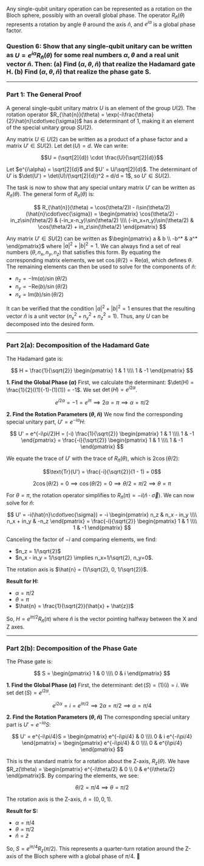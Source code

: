 Any single-qubit unitary operation can be represented as a rotation on the Bloch sphere, possibly with an overall global phase. The operator $R_{\hat{n}}(\theta)$ represents a rotation by angle $\theta$ around the axis $\hat{n}$, and $e^{i\alpha}$ is a global phase factor.

### **Question 6: Show that any single-qubit unitary can be written as $U = e^{i\alpha} R_{\hat{n}}(\theta)$ for some real numbers $\alpha, \theta$ and a real unit vector $\hat{n}$. Then: (a) Find $(\alpha,\theta, \hat{n})$ that realize the Hadamard gate H. (b) Find $(\alpha,\theta, \hat{n})$ that realize the phase gate S.**

***

### **Part 1: The General Proof**

A general single-qubit unitary matrix $U$ is an element of the group $U(2)$. The rotation operator $R_{\hat{n}}(\theta) = \exp(-i\frac{\theta}{2}\hat{n}\cdot\vec{\sigma})$ has a determinant of 1, making it an element of the special unitary group $SU(2)$.

Any matrix $U \in U(2)$ can be written as a product of a phase factor and a matrix $U' \in SU(2)$. Let $\det(U) = d$. We can write:

$$U = (\sqrt[2]{d}) \cdot \frac{U}{\sqrt[2]{d}}$$

Let $e^{i\alpha} = \sqrt[2]{d}$ and $U' = U/\sqrt[2]{d}$. The determinant of $U'$ is $\det(U') = \det(U)/(\sqrt[2]{d})^2 = d/d = 1$, so $U' \in SU(2)$.

The task is now to show that any special unitary matrix $U'$ can be written as $R_{\hat{n}}(\theta)$. The general form of $R_{\hat{n}}(\theta)$ is:

$$
R_{\hat{n}}(\theta) = \cos(\theta/2)I - i\sin(\theta/2)(\hat{n}\cdot\vec{\sigma}) = \begin{pmatrix}
\cos(\theta/2) - in_z\sin(\theta/2) & (-in_x-n_y)\sin(\theta/2) \\\\
(-in_x+n_y)\sin(\theta/2) & \cos(\theta/2) + in_z\sin(\theta/2)
\end{pmatrix}
$$

Any matrix $U' \in SU(2)$ can be written as $\begin{pmatrix} a & b \\ -b^* & a^* \end{pmatrix}$ where $|a|^2+|b|^2=1$. We can always find a set of real numbers $(\theta, n_x, n_y, n_z)$ that satisfies this form. By equating the corresponding matrix elements, we set $\cos(\theta/2) = \text{Re}(a)$, which defines $\theta$. The remaining elements can then be used to solve for the components of $\hat{n}$:

* $n_z = -\text{Im}(a)/\sin(\theta/2)$
* $n_y = -\text{Re}(b)/\sin(\theta/2)$
* $n_x = \text{Im}(b)/\sin(\theta/2)$

It can be verified that the condition $|a|^2+|b|^2=1$ ensures that the resulting vector $\hat{n}$ is a unit vector ($n_x^2+n_y^2+n_z^2=1$). Thus, any $U$ can be decomposed into the desired form.

***

### **Part 2(a): Decomposition of the Hadamard Gate**

The Hadamard gate is:

$$
H = \frac{1}{\sqrt{2}} \begin{pmatrix}
1 & 1 \\\\
1 & -1
\end{pmatrix}
$$

**1. Find the Global Phase ($\alpha$)**
First, we calculate the determinant: $\det(H) = \frac{1}{2}((1)(-1)-(1)(1)) = -1$.
We set $\det(H) = e^{i2\alpha}$.

$$e^{i2\alpha} = -1 = e^{i\pi} \implies 2\alpha = \pi \implies \alpha = \pi/2$$

**2. Find the Rotation Parameters ($\theta$, $\hat{n}$)**
We now find the corresponding special unitary part, $U' = e^{-i\alpha}H$:

$$
U' = e^{-i\pi/2}H = (-i) \frac{1}{\sqrt{2}} \begin{pmatrix}
1 & 1 \\\\
1 & -1
\end{pmatrix} = \frac{-i}{\sqrt{2}} \begin{pmatrix}
1 & 1 \\\\
1 & -1
\end{pmatrix}
$$

We equate the trace of $U'$ with the trace of $R_{\hat{n}}(\theta)$, which is $2\cos(\theta/2)$:

$$\text{Tr}(U') = \frac{-i}{\sqrt{2}}(1 - 1) = 0$$

$$2\cos(\theta/2) = 0 \implies \cos(\theta/2) = 0 \implies \theta/2 = \pi/2 \implies \theta = \pi$$

For $\theta=\pi$, the rotation operator simplifies to $R_{\hat{n}}(\pi) = -i(\hat{n}\cdot\vec{\sigma})$. We can now solve for $\hat{n}$:

$$
U' = -i(\hat{n}\cdot\vec{\sigma}) = -i \begin{pmatrix}
n_z & n_x - in_y \\\\
n_x + in_y & -n_z
\end{pmatrix} = \frac{-i}{\sqrt{2}} \begin{pmatrix}
1 & 1 \\\\
1 & -1
\end{pmatrix}
$$

Canceling the factor of $-i$ and comparing elements, we find:
* $n_z = 1/\sqrt{2}$
* $n_x - in_y = 1/\sqrt{2} \implies n_x=1/\sqrt{2}, n_y=0$.

The rotation axis is $\hat{n} = (1/\sqrt{2}, 0, 1/\sqrt{2})$.

**Result for H:**
* $\alpha = \pi/2$
* $\theta = \pi$
* $\hat{n} = \frac{1}{\sqrt{2}}(\hat{x} + \hat{z})$

So, $H = e^{i\pi/2} R_{\hat{n}}(\pi)$ where $\hat{n}$ is the vector pointing halfway between the X and Z axes.

***

### **Part 2(b): Decomposition of the Phase Gate**

The Phase gate is:

$$
S = \begin{pmatrix}
1 & 0 \\\\
0 & i
\end{pmatrix}
$$

**1. Find the Global Phase ($\alpha$)**
First, the determinant: $\det(S) = (1)(i) = i$.
We set $\det(S) = e^{i2\alpha}$.

$$e^{i2\alpha} = i = e^{i\pi/2} \implies 2\alpha = \pi/2 \implies \alpha = \pi/4$$

**2. Find the Rotation Parameters ($\theta$, $\hat{n}$)**
The corresponding special unitary part is $U' = e^{-i\alpha}S$:

$$
U' = e^{-i\pi/4}S = \begin{pmatrix}
e^{-i\pi/4} & 0 \\\\
0 & i e^{-i\pi/4}
\end{pmatrix} = \begin{pmatrix}
e^{-i\pi/4} & 0 \\\\
0 & e^{i\pi/4}
\end{pmatrix}
$$

This is the standard matrix for a rotation about the Z-axis, $R_z(\theta)$.
We have $R_z(\theta) = \begin{pmatrix} e^{-i\theta/2} & 0 \\ 0 & e^{i\theta/2} \end{pmatrix}$.
By comparing the elements, we see:

$$\theta/2 = \pi/4 \implies \theta = \pi/2$$

The rotation axis is the Z-axis, $\hat{n} = (0, 0, 1)$.

**Result for S:**
* $\alpha = \pi/4$
* $\theta = \pi/2$
* $\hat{n} = \hat{z}$

So, $S = e^{i\pi/4} R_z(\pi/2)$. This represents a quarter-turn rotation around the Z-axis of the Bloch sphere with a global phase of $\pi/4$. 💖